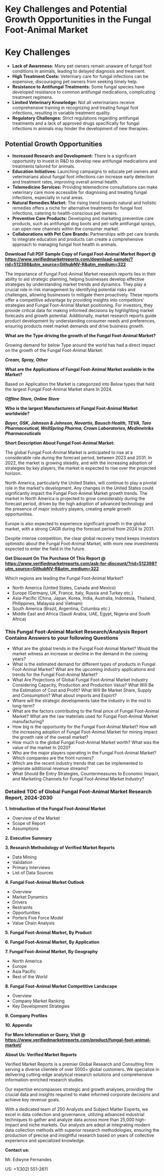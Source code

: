 <p class="">    <h1>Key Challenges and Potential Growth Opportunities in the Fungal Foot-Animal Market</h1>    <h1>Key Challenges</h2>    <ul>        <li><strong>Lack of Awareness:</strong> Many pet owners remain unaware of fungal foot conditions in animals, leading to delayed diagnosis and treatment.</li>        <li><strong>High Treatment Costs:</strong> Veterinary care for fungal infections can be expensive, discouraging pet owners from seeking timely help.</li>        <li><strong>Resistance to Antifungal Treatments:</strong> Some fungal species have developed resistance to common antifungal medications, complicating treatment regimens.</li>        <li><strong>Limited Veterinary Knowledge:</strong> Not all veterinarians receive comprehensive training in recognizing and treating fungal foot infections, resulting in variable treatment quality.</li>        <li><strong>Regulatory Challenges:</strong> Strict regulations regarding antifungal treatments and a lack of approved drugs specifically for fungal infections in animals may hinder the development of new therapies.</li>    </ul>    <h2>Potential Growth Opportunities</h2>    <ul>        <li><strong>Increased Research and Development:</strong> There is a significant opportunity to invest in R&D to develop new antifungal medications and treatments tailored for animals.</li>        <li><strong>Education Initiatives:</strong> Launching campaigns to educate pet owners and veterinarians about fungal foot infections can increase early detection and treatment rates, improving overall animal health.</li>        <li><strong>Telemedicine Services:</strong> Providing telemedicine consultations can make veterinary care more accessible for diagnosing and treating fungal infections, especially in rural areas.</li>        <li><strong>Natural Remedies Market:</strong> The rising trend towards natural and holistic remedies offers a niche for alternative treatments for fungal foot infections, catering to health-conscious pet owners.</li>        <li><strong>Preventive Care Products:</strong> Developing and marketing preventive care products, such as antifungal dog boots and pet-safe antifungal sprays, can open new channels within the consumer market.</li>        <li><strong>Collaborations with Pet Care Brands:</strong> Partnerships with pet care brands to integrate education and products can create a comprehensive approach to managing fungal foot health in animals.</li>    </ul></p><p class=""><strong>Download Full PDF Sample Copy of Fungal Foot-Animal Market Report @ <a href="https://www.verifiedmarketreports.com/download-sample/?rid=512398&utm_source=GithubNV-R&utm_medium=322" target="_blank">https://www.verifiedmarketreports.com/download-sample/?rid=512398&utm_source=GithubNV-R&utm_medium=322</a></strong></p><p>The importance of&nbsp;Fungal Foot-Animal Market research reports lies in their ability to aid strategic planning, helping businesses develop effective strategies by understanding market trends and dynamics. They play a crucial role in risk management by identifying potential risks and challenges, allowing businesses to mitigate them proactively. These reports offer a competitive advantage by providing insights into competitors' strategies and Fungal Foot-Animal Market positioning. For investors, they provide critical data for making informed decisions by highlighting market forecasts and growth potential. Additionally, market research reports guide product development by understanding consumer needs and preferences, ensuring products meet market demands and drive business growth.</p><p><strong>What are the&nbsp;Type driving the growth of the Fungal Foot-Animal Market?</strong></p><p id="" class="">Growing demand for below Type around the world has had a direct impact on the growth of the Fungal Foot-Animal Market:</p><p class=""><em><strong>Cream, Spray, Other</strong></em></p><p class=""><strong>What are the&nbsp;Applications&nbsp;of Fungal Foot-Animal Market available in the Market?</strong></p><p id="" class="">Based on Application the Market is categorized into Below types that held the largest Fungal Foot-Animal Market share In 2024.</p><p class=""><em><strong>Offline Store, Online Store</strong></em></p><p class=""><strong>Who is the largest Manufacturers of Fungal Foot-Animal Market worldwide?</strong></p><p><em><strong>Bayer, GSK, Johnson & Johnson, Novartis, Bausch Health, TEVA, Taro Pharmaceutical, WellSpring Pharma, Crown Laboratories, Medimetriks Pharmaceuticals</strong></em></p><p id="" class=""><strong>Short Description About Fungal Foot-Animal Market:</strong></p><p>The global Fungal Foot-Animal Market is anticipated to rise at a considerable rate during the forecast period, between 2023 and 2031. In 2022, the market is growing steadily, and with the increasing adoption of strategies by key players, the market is expected to rise over the projected horizon.</p><p>North America, particularly the United States, will continue to play a pivotal role in the market's development. Any changes in the United States could significantly impact the Fungal Foot-Animal Market growth trends. The market in North America is projected to grow considerably during the forecast period, driven by the high adoption of advanced technology and the presence of major industry players, creating ample growth opportunities.</p><p>Europe is also expected to experience significant growth in the global market, with a strong CAGR during the forecast period from 2024 to 2031.</p><p>Despite intense competition, the clear global recovery trend keeps investors optimistic about the Fungal Foot-Animal Market, with more new investments expected to enter the field in the future.</p><p id="" class=""><strong>Get Discount On The Purchase Of This Report @ <a href="https://www.verifiedmarketreports.com/ask-for-discount/?rid=512398?utm_source=GithubNV-R&utm_medium=322" target="_blank">https://www.verifiedmarketreports.com/ask-for-discount/?rid=512398?utm_source=GithubNV-R&utm_medium=322</a></strong></p><p class="">Which regions are leading the Fungal Foot-Animal Market?</p><ul><li>North America (United States, Canada and Mexico)</li><li>Europe (Germany, UK, France, Italy, Russia and Turkey etc.)</li><li>Asia-Pacific (China, Japan, Korea, India, Australia, Indonesia, Thailand, Philippines, Malaysia and Vietnam)</li><li>South America (Brazil, Argentina, Columbia etc.)</li><li>Middle East and Africa (Saudi Arabia, UAE, Egypt, Nigeria and South Africa)</li></ul><h3 id="" class="">This Fungal Foot-Animal Market Research/Analysis Report Contains Answers to your following Questions</h3><ul><li>What are the global trends in the Fungal Foot-Animal Market? Would the market witness an increase or decline in the demand in the coming years?</li><li>What is the estimated demand for different types of products in Fungal Foot-Animal Market? What are the upcoming industry applications and trends for the Fungal Foot-Animal Market?</li><li>What Are Projections of Global Fungal Foot-Animal Market Industry Considering Capacity, Production and Production Value? What Will Be the Estimation of Cost and Profit? What Will Be Market Share, Supply and Consumption? What about imports and Export?</li><li>Where will the strategic developments take the industry in the mid to long-term?</li><li>What are the factors contributing to the final price of Fungal Foot-Animal Market? What are the raw materials used for Fungal Foot-Animal Market manufacturing?</li><li>How big is the opportunity for the Fungal Foot-Animal Market? How will the increasing adoption of Fungal Foot-Animal Market for mining impact the growth rate of the overall market?</li><li>How much is the global Fungal Foot-Animal Market worth? What was the value of the market In 2020?</li><li>Who are the major players operating in the Fungal Foot-Animal Market? Which companies are the front runners?</li><li>Which are the recent industry trends that can be implemented to generate additional revenue streams?</li><li>What Should Be Entry Strategies, Countermeasures to Economic Impact, and Marketing Channels for Fungal Foot-Animal Market Industry?</li></ul><h3 id="" class="">Detailed TOC of Global Fungal Foot-Animal Market Research Report, 2024-2030</h3><p id="" class=""><strong>1. Introduction of the Fungal Foot-Animal Market</strong></p><ul><li>Overview of the Market</li><li>Scope of Report</li><li>Assumptions</li></ul><p id="" class=""><strong>2. Executive Summary</strong></p><p id="" class=""><strong>3. Research Methodology of Verified Market Reports</strong></p><ul><li>Data Mining</li><li>Validation</li><li>Primary Interviews</li><li>List of Data Sources</li></ul><p id="" class=""><strong>4. Fungal Foot-Animal Market Outlook</strong></p><ul><li>Overview</li><li>Market Dynamics</li><li>Drivers</li><li>Restraints</li><li>Opportunities</li><li>Porters Five Force Model</li><li>Value Chain Analysis</li></ul><p id="" class=""><strong>5. Fungal Foot-Animal Market, By Product</strong></p><p id="" class=""><strong>6. Fungal Foot-Animal Market, By Application</strong></p><p id="" class=""><strong>7. Fungal Foot-Animal Market, By Geography</strong></p><ul><li>North America</li><li>Europe</li><li>Asia Pacific</li><li>Rest of the World</li></ul><p id="" class=""><strong>8. Fungal Foot-Animal Market Competitive Landscape</strong></p><ul><li>Overview</li><li>Company Market Ranking</li><li>Key Development Strategies</li></ul><p id="" class=""><strong>9. Company Profiles</strong></p><p id="" class=""><strong>10. Appendix</strong></p><p id="" class=""><strong>For More Information or Query, Visit @ <a href="https://www.verifiedmarketreports.com/product/fungal-foot-animal-market/" target="_blank">https://www.verifiedmarketreports.com/product/fungal-foot-animal-market/</a></strong></p><p id="" class=""><strong>About Us: Verified Market Reports</strong></p><p id="" class="">Verified Market Reports is a premier Global Research and Consulting firm serving a diverse clientele of over 5000+ global customers. We specialize in delivering cutting-edge analytical research solutions and comprehensive information-enriched research studies.</p><p id="" class="">Our expertise encompasses strategic and growth analyses, providing the crucial data and insights required to make informed corporate decisions and achieve key revenue goals.</p><p id="" class="">With a dedicated team of 250 Analysts and Subject Matter Experts, we excel in data collection and governance, utilizing advanced industrial techniques to gather and analyze data across more than 25,000 high-impact and niche markets. Our analysts are adept at integrating modern data collection methods with superior research methodologies, ensuring the production of precise and insightful research based on years of collective experience and specialized knowledge.</p><p id="" class=""><strong>Contact us:</strong></p><p id="" class="">Mr. Edwyne Fernandes</p><p id="" class="">US: +1(302) 551-2611</p>